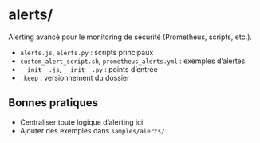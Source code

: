 # alerts/

Alerting avancé pour le monitoring de sécurité (Prometheus, scripts, etc.).

- `alerts.js`, `alerts.py` : scripts principaux
- `custom_alert_script.sh`, `prometheus_alerts.yml` : exemples d’alertes
- `__init__.js`, `__init__.py` : points d’entrée
- `.keep` : versionnement du dossier

## Bonnes pratiques
- Centraliser toute logique d’alerting ici.
- Ajouter des exemples dans `samples/alerts/`.

